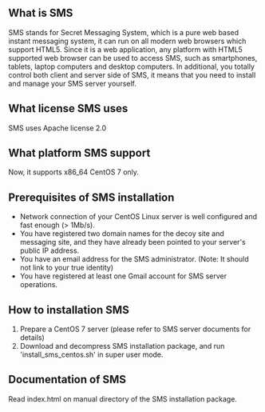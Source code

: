 What is SMS
-----------
SMS stands for Secret Messaging System, which is a pure web based instant messaging system, it can run on all modern web browsers which support HTML5.
Since it is a web application, any platform with HTML5 supported web browser can be used to access SMS, such as smartphones, tablets, laptop computers
and desktop computers. In additional, you totally control both client and server side of SMS, it means that you need to install and manage your SMS
server yourself.

What license SMS uses
---------------------
SMS uses Apache license 2.0

What platform SMS support
-------------------------
Now, it supports x86_64 CentOS 7 only.

Prerequisites of SMS installation
---------------------------------
- Network connection of your CentOS Linux server is well configured and fast enough (> 1Mb/s).
- You have registered two domain names for the decoy site and messaging site, and they have already been pointed to your server's public IP address.
- You have an email address for the SMS administrator. (Note: It should not link to your true identity)
- You have registered at least one Gmail account for SMS server operations.

How to installation SMS
-----------------------
1. Prepare a CentOS 7 server (please refer to SMS server documents for details)
2. Download and decompress SMS installation package, and run 'install_sms_centos.sh' in super user mode.

Documentation of SMS
--------------------
Read index.html on manual directory of the SMS installation package.
